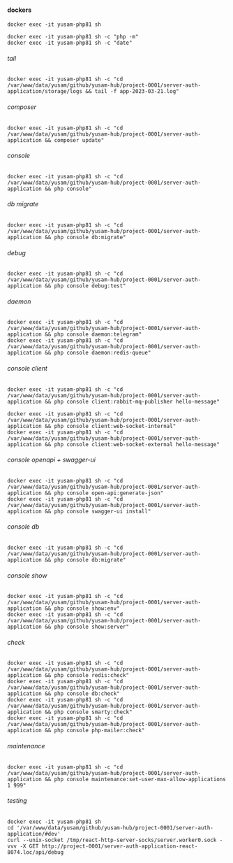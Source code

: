 #### dockers

    docker exec -it yusam-php81 sh

    docker exec -it yusam-php81 sh -c "php -m"
    docker exec -it yusam-php81 sh -c "date"

###### tail

    docker exec -it yusam-php81 sh -c "cd /var/www/data/yusam/github/yusam-hub/project-0001/server-auth-application/storage/logs && tail -f app-2023-03-21.log"

###### composer

    docker exec -it yusam-php81 sh -c "cd /var/www/data/yusam/github/yusam-hub/project-0001/server-auth-application && composer update"

###### console

    docker exec -it yusam-php81 sh -c "cd /var/www/data/yusam/github/yusam-hub/project-0001/server-auth-application && php console"

###### db migrate

    docker exec -it yusam-php81 sh -c "cd /var/www/data/yusam/github/yusam-hub/project-0001/server-auth-application && php console db:migrate"

###### debug

    docker exec -it yusam-php81 sh -c "cd /var/www/data/yusam/github/yusam-hub/project-0001/server-auth-application && php console debug:test"

###### daemon

    docker exec -it yusam-php81 sh -c "cd /var/www/data/yusam/github/yusam-hub/project-0001/server-auth-application && php console daemon:telegram"
    docker exec -it yusam-php81 sh -c "cd /var/www/data/yusam/github/yusam-hub/project-0001/server-auth-application && php console daemon:redis-queue"

###### console client

    docker exec -it yusam-php81 sh -c "cd /var/www/data/yusam/github/yusam-hub/project-0001/server-auth-application && php console client:rabbit-mq-publisher hello-message"

    docker exec -it yusam-php81 sh -c "cd /var/www/data/yusam/github/yusam-hub/project-0001/server-auth-application && php console client:web-socket-internal"
    docker exec -it yusam-php81 sh -c "cd /var/www/data/yusam/github/yusam-hub/project-0001/server-auth-application && php console client:web-socket-external hello-message"

###### console openapi + swagger-ui

    docker exec -it yusam-php81 sh -c "cd /var/www/data/yusam/github/yusam-hub/project-0001/server-auth-application && php console open-api:generate-json"
    docker exec -it yusam-php81 sh -c "cd /var/www/data/yusam/github/yusam-hub/project-0001/server-auth-application && php console swagger-ui install"

###### console db

    docker exec -it yusam-php81 sh -c "cd /var/www/data/yusam/github/yusam-hub/project-0001/server-auth-application && php console db:migrate"

###### console show

    docker exec -it yusam-php81 sh -c "cd /var/www/data/yusam/github/yusam-hub/project-0001/server-auth-application && php console show:env"
    docker exec -it yusam-php81 sh -c "cd /var/www/data/yusam/github/yusam-hub/project-0001/server-auth-application && php console show:server"

###### check

    docker exec -it yusam-php81 sh -c "cd /var/www/data/yusam/github/yusam-hub/project-0001/server-auth-application && php console redis:check"    
    docker exec -it yusam-php81 sh -c "cd /var/www/data/yusam/github/yusam-hub/project-0001/server-auth-application && php console db:check"    
    docker exec -it yusam-php81 sh -c "cd /var/www/data/yusam/github/yusam-hub/project-0001/server-auth-application && php console smarty:check"
    docker exec -it yusam-php81 sh -c "cd /var/www/data/yusam/github/yusam-hub/project-0001/server-auth-application && php console php-mailer:check"    

###### maintenance

    docker exec -it yusam-php81 sh -c "cd /var/www/data/yusam/github/yusam-hub/project-0001/server-auth-application && php console maintenance:set-user-max-allow-applications 1 999"  
    
###### testing

    docker exec -it yusam-php81 sh
    cd '/var/www/data/yusam/github/yusam-hub/project-0001/server-auth-application/#dev'
    curl --unix-socket /tmp/react-http-server-socks/server.worker0.sock -vvv -X GET http://project-0001/server-auth-application-react-8074.loc/api/debug